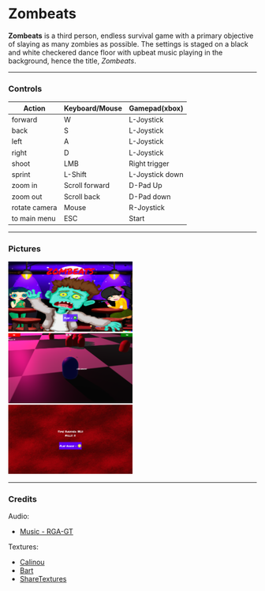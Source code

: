 # Zombeats

**Zombeats** is a third person, endless survival game with a primary objective of slaying as many zombies as possible.
The settings is staged on a black and white checkered dance floor with upbeat music playing in the background, hence the title, *Zombeats*.

---
### Controls

| Action        | Keyboard/Mouse | Gamepad(xbox)   |
| ------------- | -------------- | --------------- |
| forward       | W              | L-Joystick      |
| back          | S              | L-Joystick      |
| left          | A              | L-Joystick      |
| right         | D              | L-Joystick      |
| shoot         | LMB            | Right trigger   |
| sprint        | L-Shift        | L-Joystick down |
| zoom in       | Scroll forward | D-Pad Up        |
| zoom out      | Scroll back    | D-Pad down      |
| rotate camera | Mouse          | R-Joystick      |
| to main menu  | ESC            | Start           |

---
### Pictures

<img src="assets/imgs/demo/main_menu.png" alt="Main Menu" width="50%">
<img src="assets/imgs/demo/gameplay.png" alt="Main Menu" width="50%">
<img src="assets/imgs/demo/gameover.png" alt="Main Menu" width="50%">

---
### Credits
Audio:
- [Music - RGA-GT](https://opengameart.org/content/the-best-of-rga-gt-music-pack)

Textures: 
- [Calinou](https://opengameart.org/content/seamless-textures-0)
- [Bart](https://opengameart.org/node/11950)
- [ShareTextures](https://opengameart.org/content/real-marble-textures-collection-set-3-part-2)

